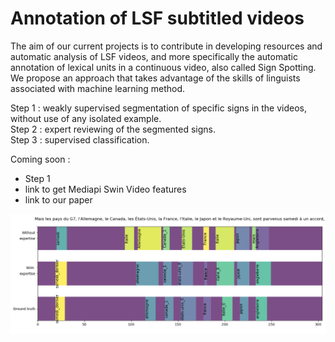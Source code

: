 # Annotation of LSF subtitled videos
 
The aim of our current projects is to contribute in developing resources and automatic analysis of LSF videos, and more specifically the automatic annotation of lexical units in a continuous video, also called Sign Spotting.  
We propose an approach that takes advantage of the skills of linguists associated with machine learning method.    

Step 1 : weakly supervised segmentation of specific signs in the videos, without use of any isolated example.  
Step 2 : expert reviewing of the segmented signs.  
Step 3 : supervised classification.  

Coming soon :  
- Step 1
- link to get Mediapi Swin Video features  
- link to our paper

![Comparison between the predictions of the non-expert (top), the expert (middle) classifiers and a ground truth (bottom) on a test video](g7.png)